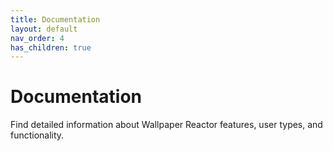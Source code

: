 ```yaml
---
title: Documentation
layout: default
nav_order: 4
has_children: true
---
```


# Documentation

Find detailed information about Wallpaper Reactor features, user types, and functionality.